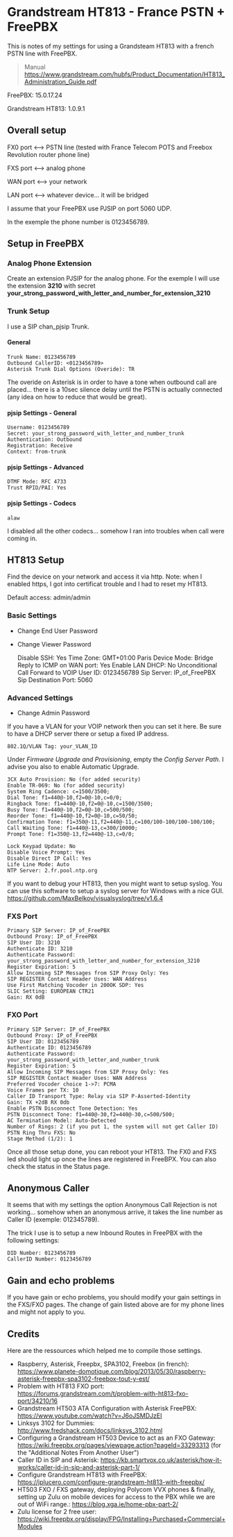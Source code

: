 # Grandstream HT813 - France PSTN + FreePBX

This is notes of my settings for using a Grandsteam HT813 with a french PSTN line with FreePBX.

> Manual https://www.grandstream.com/hubfs/Product_Documentation/HT813_Administration_Guide.pdf

FreePBX: 15.0.17.24

Grandstream HT813: 1.0.9.1 

## Overall setup

FX0 port <--> PSTN line (tested with France Telecom POTS and Freebox Revolution router phone line)

FXS port <--> analog phone

WAN port <--> your network

LAN port <--> whatever device... it will be bridged

I assume that your FreePBX use PJSIP on port 5060 UDP.

In the exemple the phone number is 0123456789.

## Setup in FreePBX

### Analog Phone Extension

Create an extension PJSIP for the analog phone. For the exemple I will use the extension **3210** with secret **your_strong_password_with_letter_and_number_for_extension_3210**

### Trunk Setup

I use a SIP chan_pjsip Trunk.

#### General

    Trunk Name: 0123456789
    Outbound CallerID: <0123456789>
    Asterisk Trunk Dial Options (Overide): TR

The overide on Asterisk is in order to have a tone when outbound call are placed... there is a 10sec silence delay until the PSTN is actually connected (any idea on how to reduce that would be great).

#### pjsip Settings - General

    Username: 0123456789
    Secret: your_strong_password_with_letter_and_number_trunk
    Authentication: Outbound
    Registration: Receive
    Context: from-trunk

#### pjsip Settings - Advanced

    DTMF Mode: RFC 4733
    Trust RPID/PAI: Yes
    
#### pjsip Settings - Codecs

    alaw

I disabled all the other codecs... somehow I ran into troubles when call were coming in.

## HT813 Setup

Find the device on your network and access it via http. Note: when I enabled https, I got into certificat trouble and I had to reset my HT813.

Default access: admin/admin

### Basic Settings

- Change End User Password
- Change Viewer Password

    Disable SSH: Yes
    Time Zone: GMT+01:00 Paris
    Device Mode: Bridge
    Reply to ICMP on WAN port: Yes
    Enable LAN DHCP: No
    Unconditional Call Forward to VOIP 
        User ID: 0123456789
        Sip Server: IP_of_FreePBX
        Sip Destination Port: 5060

### Advanced Settings

- Change Admin Password

If you have a VLAN for your VOIP network then you can set it here. Be sure to have a DHCP server there or setup a fixed IP address.

    802.1Q/VLAN Tag: your_VLAN_ID
    
Under *Firmware Upgrade and Provisioning*, empty the *Config Server Path*. I advise you also to enable Automatic Upgrade.

    3CX Auto Provision: No (for added security)
    Enable TR-069: No (for added security)
    System Ring Cadence: c=1500/3500;
    Dial Tone: f1=440@-10,f2=0@-10,c=0/0;
    Ringback Tone: f1=440@-10,f2=0@-10,c=1500/3500;
    Busy Tone: f1=440@-10,f2=0@-10,c=500/500;
    Reorder Tone: f1=440@-10,f2=0@-10,c=50/50;
    Confirmation Tone: f1=350@-11,f2=440@-11,c=100/100-100/100-100/100;
    Call Waiting Tone: f1=440@-13,c=300/10000;
    Prompt Tone: f1=350@-13,f2=440@-13,c=0/0;
    
    Lock Keypad Update: No
    Disable Voice Prompt: Yes
    Disable Direct IP Call: Yes
    Life Line Mode: Auto
    NTP Server: 2.fr.pool.ntp.org
    
If you want to debug your HT813, then you might want to setup syslog. You can use this software to setup a syslog server for Windows with a nice GUI. https://github.com/MaxBelkov/visualsyslog/tree/v1.6.4

### FXS Port

    Primary SIP Server: IP_of_FreePBX
    Outbound Proxy: IP_of_FreePBX
    SIP User ID: 3210
    Authenticate ID: 3210
    Authenticate Password: your_strong_password_with_letter_and_number_for_extension_3210
    Register Expiration: 5
    Allow Incoming SIP Messages from SIP Proxy Only: Yes
    SIP REGISTER Contact Header Uses: WAN Address
    Use First Matching Vocoder in 200OK SDP: Yes
    SLIC Setting: EUROPEAN CTR21
    Gain: RX 0dB
    
### FXO Port
   
    Primary SIP Server: IP_of_FreePBX
    Outbound Proxy: IP_of_FreePBX
    SIP User ID: 0123456789
    Authenticate ID: 0123456789
    Authenticate Password: your_strong_password_with_letter_and_number_trunk
    Register Expiration: 5
    Allow Incoming SIP Messages from SIP Proxy Only: Yes
    SIP REGISTER Contact Header Uses: WAN Address
    Preferred Vocoder choice 1->7: PCMA
    Voice Frames per TX: 10
    Caller ID Transport Type: Relay via SIP P-Asserted-Identity
    Gain: TX +2dB RX 0db
    Enable PSTN Disconnect Tone Detection: Yes
    PSTN Disconnect Tone: f1=440@-30,f2=440@-30,c=500/500;
    AC Termination Model: Auto-Detected
    Number of Rings: 2 (if you put 1, the system will not get Caller ID)
    PSTN Ring Thru FXS: No
    Stage Method (1/2): 1
    
Once all those setup done, you can reboot your HT813. The FX0 and FXS led should light up once the lines are registered in FreeBPX. You can also check the status in the Status page.

## Anonymous Caller

It seems that with my settings the option Anonymous Call Rejection is not working... somehow when an anonymous arrive, it takes the line number as Caller ID (exemple: 012345789).

The trick I use is to setup a new Inbound Routes in FreePBX with the following settings:

    DID Number: 0123456789
    CallerID Number: 0123456789

## Gain and echo problems

If you have gain or echo problems, you should modify your gain settings in the FXS/FXO pages. The change of gain listed above are for my phone lines and might not apply to you.

## Credits

Here are the ressources which helped me to compile those settings.

- Raspberry, Asterisk, Freepbx, SPA3102, Freebox (in french): https://www.planete-domotique.com/blog/2013/05/30/raspberry-asterisk-freepbx-spa3102-freebox-tout-y-est/
- Problem with HT813 FXO port: https://forums.grandstream.com/t/problem-with-ht813-fxo-port/34210/16
- Grandstream HT503 ATA Configuration with Asterisk FreePBX: https://www.youtube.com/watch?v=J6oJSMDJzEI
- Linksys 3102 for Dummies: http://www.fredshack.com/docs/linksys_3102.html
- Configuring a Grandstream HT503 Device to act as an FXO Gateway: https://wiki.freepbx.org/pages/viewpage.action?pageId=33293313 (for the "Additional Notes From Another User")
- Caller ID in SIP and Asterisk: https://kb.smartvox.co.uk/asterisk/how-it-works/caller-id-in-sip-and-asterisk-part-1/
- Configure Grandstream HT813 with FreePBX: https://jplucero.com/configure-grandstream-ht813-with-freepbx/
- HT503 FXO / FXS gateway, deploying Polycom VVX phones & finally, setting up Zulu on mobile devices for access to the PBX while we are out of WiFi range.: https://blog.xga.ie/home-pbx-part-2/
- Zulu license for 2 free user: https://wiki.freepbx.org/display/FPG/Installing+Purchased+Commercial+Modules

